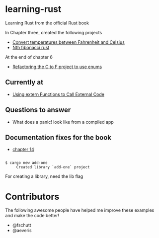 # learning-rust
Learning Rust from the official Rust book 

In Chapter three, created the following projects

* [Convert temperatures between Fahrenheit and Celsius](https://github.com/BrooksPatton/fahrenheit-to-celsius-rust)
* [Nth fibonacci rust](https://github.com/BrooksPatton/nth_fibonacci_rust)

At the end of chapter 6

* [Refactoring the C to F project to use enums](https://github.com/BrooksPatton/fahrenheit-to-celsius-rust/tree/using_enums)

## Currently at

* [Using extern Functions to Call External Code](https://doc.rust-lang.org/book/second-edition/ch19-01-unsafe-rust.html#using-extern-functions-to-call-external-code)

## Questions to answer

* What does a panic! look like from a compiled app

## Documentation fixes for the book

* [chapter 14](https://doc.rust-lang.org/book/second-edition/ch14-03-cargo-workspaces.html)

```Then generate a new library crate named add-one:

$ cargo new add-one
     Created library `add-one` project
```

For creating a library, need the lib flag

# Contributors

The following awesome people have helped me improve these examples and make the code better!

* @fschutt
* @aeveris

